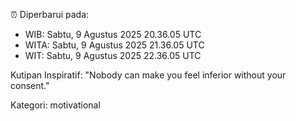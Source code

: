 ⏰ Diperbarui pada:
- WIB: Sabtu, 9 Agustus 2025 20.36.05 UTC
- WITA: Sabtu, 9 Agustus 2025 21.36.05 UTC
- WIT: Sabtu, 9 Agustus 2025 22.36.05 UTC

Kutipan Inspiratif:
"Nobody can make you feel inferior without your consent."


Kategori: motivational

